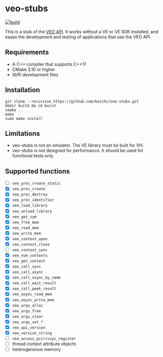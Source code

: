 # veo-stubs

[![build](https://github.com/keichi/veo-stubs/actions/workflows/build.yml/badge.svg)](https://github.com/keichi/veo-stubs/actions/workflows/build.yml)

This is a stub of the [VEO API](https://www.hpc.nec/documents/veos/en/aveo/).
It works without a VE or VE SDK installed, and eases the development and
testing of applications that use the VEO API.

## Requirements

- A C++ compiler that supports C++17
- CMake 3.10 or higher
- libffi development files

## Installation

```
git clone --recursive https://github.com/keichi/veo-stubs.git
mkdir build && cd build
cmake ..
make
sudo make install
```

## Limitations

- veo-stubs is not an emulator. The VE library must be built for VH.
- veo-stubs is not designed for performance. It should be used for functional
  tests only.

## Supported functions

- [ ] `veo_proc_create_static`
- [x] `veo_proc_create`
- [x] `veo_proc_destroy`
- [x] `veo_proc_identifier`
- [x] `veo_load_library`
- [x] `veo_unload_library`
- [x] `veo_get_sym`
- [x] `veo_free_mem`
- [x] `veo_read_mem`
- [x] `veo_write_mem`
- [x] `veo_context_open`
- [x] `veo_context_close`
- [ ] `veo_context_sync`
- [x] `veo_num_contexts`
- [x] `veo_get_context`
- [x] `veo_call_sync`
- [x] `veo_call_async`
- [x] `veo_call_async_by_name`
- [x] `veo_call_wait_result`
- [x] `veo_call_peek_result`
- [x] `veo_async_read_mem`
- [x] `veo_async_write_mem`
- [x] `veo_args_alloc`
- [x] `veo_args_free`
- [x] `veo_args_clear`
- [x] `veo_args_set_*`
- [x] `veo_api_version`
- [x] `veo_version_string`
- [ ] `veo_access_pcircvsyc_register`
- [ ] thread context attribute objects
- [ ] heterogeneous memory
